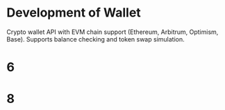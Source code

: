 # Development of Wallet

Crypto wallet API with EVM chain support (Ethereum, Arbitrum, Optimism, Base). Supports balance checking and token swap simulation.
# 6
# 8
